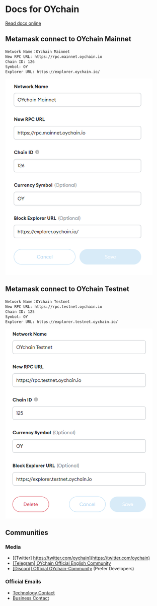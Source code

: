 # Docs for OYchain

[Read docs online](http://docs.oychain.io)

## Metamask connect to OYchain Mainnet
```
Network Name：OYchain Mainnet
New RPC URL: https://rpc.mainnet.oychain.io
Chain ID: 126
Symbol: OY
Explorer URL: https://explorer.oychain.io/
```
![metamask-mainnet-en.png](metamask-mainnet-en.png)


## Metamask connect to OYchain Testnet
```
Network Name：OYchain Testnet
New RPC URL: https://rpc.testnet.oychain.io
Chain ID: 125
Symbol: OY
Explorer URL: https://explorer.testnet.oychain.io/
```

![metamask-testnet-en.png](metamask-testnet-en.png)
## Communities

### Media
- [[Twitter] https://twitter.com/oychain](https://twitter.com/oychain)
- [[Telegram] OYchain Official English Community](https://#)
- [[Discord] Official OYchain-Community](https://#) (Prefer Developers)

### Official Emails
- [Technology Contact](mailto:tech@oychain.io)
- [Business Contact](mailto:business@oychain.io)
